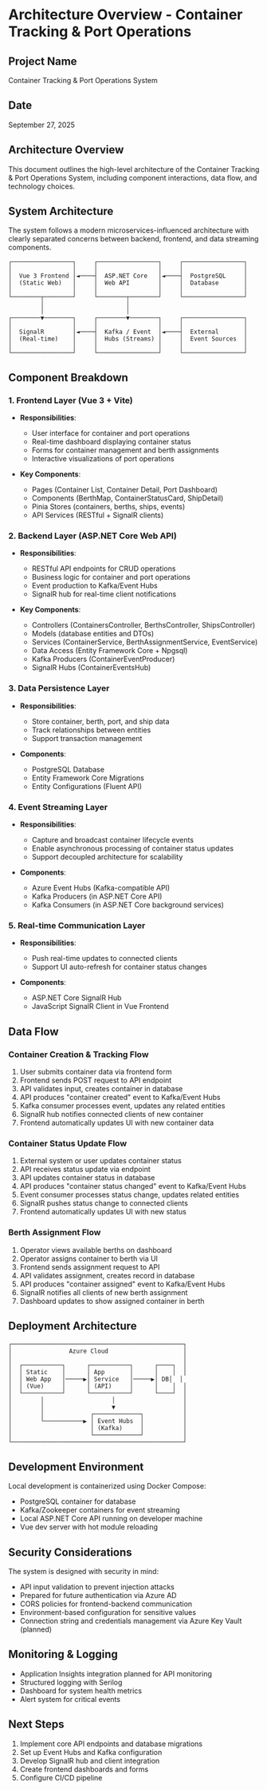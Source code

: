 # Architecture Overview - Container Tracking & Port Operations

## Project Name
Container Tracking & Port Operations System

## Date
September 27, 2025

## Architecture Overview

This document outlines the high-level architecture of the Container Tracking & Port Operations System, including component interactions, data flow, and technology choices.

## System Architecture

The system follows a modern microservices-influenced architecture with clearly separated concerns between backend, frontend, and data streaming components.

```
┌─────────────────┐     ┌─────────────────┐     ┌─────────────────┐
│                 │     │                 │     │                 │
│  Vue 3 Frontend │◄────┤  ASP.NET Core   │◄────┤  PostgreSQL     │
│  (Static Web)   │     │  Web API        │     │  Database       │
│                 │     │                 │     │                 │
└────────┬────────┘     └────────┬────────┘     └─────────────────┘
         │                       │
         │                       │
┌────────▼────────┐     ┌────────▼────────┐     ┌─────────────────┐
│                 │     │                 │     │                 │
│  SignalR        │◄────┤  Kafka / Event  │◄────┤  External       │
│  (Real-time)    │     │  Hubs (Streams) │     │  Event Sources  │
│                 │     │                 │     │                 │
└─────────────────┘     └─────────────────┘     └─────────────────┘
```

## Component Breakdown

### 1. Frontend Layer (Vue 3 + Vite)
- **Responsibilities**:
  - User interface for container and port operations
  - Real-time dashboard displaying container status
  - Forms for container management and berth assignments
  - Interactive visualizations of port operations
  
- **Key Components**:
  - Pages (Container List, Container Detail, Port Dashboard)
  - Components (BerthMap, ContainerStatusCard, ShipDetail)
  - Pinia Stores (containers, berths, ships, events)
  - API Services (RESTful + SignalR clients)

### 2. Backend Layer (ASP.NET Core Web API)
- **Responsibilities**:
  - RESTful API endpoints for CRUD operations
  - Business logic for container and port operations
  - Event production to Kafka/Event Hubs
  - SignalR hub for real-time client notifications
  
- **Key Components**:
  - Controllers (ContainersController, BerthsController, ShipsController)
  - Models (database entities and DTOs)
  - Services (ContainerService, BerthAssignmentService, EventService)
  - Data Access (Entity Framework Core + Npgsql)
  - Kafka Producers (ContainerEventProducer)
  - SignalR Hubs (ContainerEventsHub)

### 3. Data Persistence Layer
- **Responsibilities**:
  - Store container, berth, port, and ship data
  - Track relationships between entities
  - Support transaction management
  
- **Components**:
  - PostgreSQL Database
  - Entity Framework Core Migrations
  - Entity Configurations (Fluent API)

### 4. Event Streaming Layer
- **Responsibilities**:
  - Capture and broadcast container lifecycle events
  - Enable asynchronous processing of container status updates
  - Support decoupled architecture for scalability
  
- **Components**:
  - Azure Event Hubs (Kafka-compatible API)
  - Kafka Producers (in ASP.NET Core API)
  - Kafka Consumers (in ASP.NET Core background services)

### 5. Real-time Communication Layer
- **Responsibilities**:
  - Push real-time updates to connected clients
  - Support UI auto-refresh for container status changes
  
- **Components**:
  - ASP.NET Core SignalR Hub
  - JavaScript SignalR Client in Vue Frontend

## Data Flow

### Container Creation & Tracking Flow
1. User submits container data via frontend form
2. Frontend sends POST request to API endpoint
3. API validates input, creates container in database
4. API produces "container created" event to Kafka/Event Hubs
5. Kafka consumer processes event, updates any related entities
6. SignalR hub notifies connected clients of new container
7. Frontend automatically updates UI with new container data

### Container Status Update Flow
1. External system or user updates container status
2. API receives status update via endpoint
3. API updates container status in database
4. API produces "container status changed" event to Kafka/Event Hubs
5. Event consumer processes status change, updates related entities
6. SignalR pushes status change to connected clients
7. Frontend automatically updates UI with new status

### Berth Assignment Flow
1. Operator views available berths on dashboard
2. Operator assigns container to berth via UI
3. Frontend sends assignment request to API
4. API validates assignment, creates record in database
5. API produces "container assigned" event to Kafka/Event Hubs
6. SignalR notifies all clients of new berth assignment
7. Dashboard updates to show assigned container in berth

## Deployment Architecture

```
┌────────────────────────────────────────────────┐
│                Azure Cloud                     │
│                                                │
│  ┌───────────┐      ┌───────────┐      ┌────┐  │
│  │ Static    │      │ App       │      │    │  │
│  │ Web App   │─────▶│ Service   │─────▶│ DB│  │
│  │ (Vue)     │      │ (API)     │      │    │  │
│  └───────────┘      └───────────┘      └────┘  │
│        │                   │                   │
│        │                   ▼                   │
│        │             ┌─────────────┐           │
│        └───────────▶ │ Event Hubs  │           │
│                      │ (Kafka)     │           │
│                      └─────────────┘           │
└────────────────────────────────────────────────┘
```

## Development Environment

Local development is containerized using Docker Compose:

- PostgreSQL container for database
- Kafka/Zookeeper containers for event streaming
- Local ASP.NET Core API running on developer machine
- Vue dev server with hot module reloading

## Security Considerations

The system is designed with security in mind:

- API input validation to prevent injection attacks
- Prepared for future authentication via Azure AD
- CORS policies for frontend-backend communication
- Environment-based configuration for sensitive values
- Connection string and credentials management via Azure Key Vault (planned)

## Monitoring & Logging

- Application Insights integration planned for API monitoring
- Structured logging with Serilog
- Dashboard for system health metrics
- Alert system for critical events

## Next Steps

1. Implement core API endpoints and database migrations
2. Set up Event Hubs and Kafka configuration
3. Develop SignalR hub and client integration
4. Create frontend dashboards and forms
5. Configure CI/CD pipeline